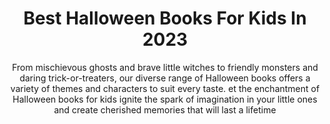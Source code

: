---
layout: post
title: Best Halloween Books For Kids In 2023
subtitle: From mischievous ghosts and brave little witches to friendly monsters and daring trick-or-treaters, our diverse range of Halloween books offers a variety of themes and characters to suit every taste. et the enchantment of Halloween books for kids ignite the spark of imagination in your little ones and create cherished memories that will last a lifetime
header-img: "img/post/2023/09/copied/halloween-books-for-kids.jpg"
header-style: text
permalink: "/halloween-books-kids/"
catalog: true
tags:
  - Recipients 
  - Men
---    